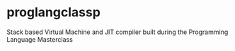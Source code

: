 # proglangclassp
Stack based Virtual Machine and JIT compiler built during the Programming Language Masterclass
